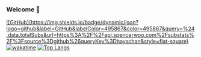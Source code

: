 ### Welcome 👋

[![GitHub](https://img.shields.io/badge/dynamic/json?
logo=github&label=GitHub&labelColor=495867&color=495867&query=%24.data.totalSubs&url=https%3A%2F%2Fapi.spencerwoo.com%2Fsubstats%2F%3Fsource%3Dgithub%26queryKey%3Dhayschan&style=flat-square)](https://github.com/xhj2501)
[![wakatime](https://wakatime.com/badge/user/d582cff4-71c0-49d7-b155-a401b1bb9c56.svg)](https://wakatime.com/@d582cff4-71c0-49d7-b155-a401b1bb9c56)
[![Top Langs](https://github-readme-stats.vercel.app/api/top-langs/?username=xhj2501)](https://github.com/xhj2501/github-readme-stats)



